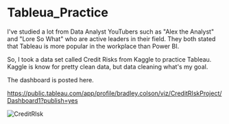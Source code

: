 # Tableua_Practice

I've studied a lot from Data Analyst YouTubers such as "Alex the Analyst" and "Lore So What" who are active leaders in their field.  They both stated that Tableau is more popular in the workplace than Power BI.  

So, I took a data set called Credit Risks from Kaggle to practice Tableau.  Kaggle is know for pretty clean data, but data cleaning what's my goal.

The dashboard is posted here.

https://public.tableau.com/app/profile/bradley.colson/viz/CreditRIskProject/Dashboard1?publish=yes


![CreditRIsk](https://github.com/BradleyColson/Tableau_Practice/assets/132014177/3674f2de-17f7-42a6-a2d0-e3e5aaf27893)
